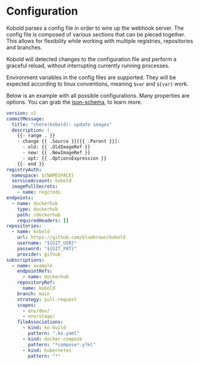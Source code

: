 # Configuration

Kobold parses a config file in order to wire up the webhook server. The config
file is composed of various sections that can be pieced together. This allows
for flexibility while working with multiple registries, repositories and
branches.

Kobold will detected changes to the configuration file and perform a graceful
reload, without interrupting currently running processes.

Environment variables in the config files are supported. They will be expected
according to linux conventions, meaning `$var` and `${var}` work.

Below is an example with all possible configurations. Many properties are
options. You can grab the
[json-schema](https://github.com/bluebrown/kobold/blob/main/hack/schema.json),
to learn more.

```yaml
version: v1
commitMessage:
  title: "chore(kobold): update images"
  description: |
    {{- range . }}
    - change {{ .Source }}[{{ .Parent }}]:
      - old: {{ .OldImageRef }}
      - new: {{ .NewImageRef }}
      - opt: {{ .OptionsExpression }}
    {{- end }}
registryAuth:
  namespace: ${NAMESPACE}
  serviceAccount: kobold
  imagePullSecrets:
    - name: regcreds
endpoints:
  - name: dockerhub
    type: dockerhub
    path: /dockerhub
    requiredHeaders: []
repositories:
  - name: kobold
    url: https://github.com/bluebrown/kobold
    username: "${GIT_USR}"
    password: "${GIT_PAT}"
    provider: github
subscriptions:
  - name: example
    endpointRefs:
      - name: dockerhub
    repositoryRef:
      name: kobold
    branch: main
    strategy: pull-request
    scopes:
      - env/dev/
      - env/stage/
    fileAssociations:
      - kind: ko-build
        pattern: ".ko.yaml"
      - kind: docker-compose
        pattern: "*compose*.y?ml"
      - kind: kubernetes
        pattern: "*"
```
